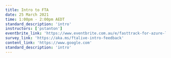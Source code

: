 ```yaml
---
title: Intro to FTA
date: 25 March 2021
time: 1:00pm - 2:00pm AEDT
standard_description: 'intro'
instructors: ['pstanton']
eventbrite_link: 'https://www.eventbrite.com.au/e/fasttrack-for-azure-live-introduction-registration-140717274155'
survey_link: 'https://aka.ms/ftalive-intro-feedback'
content_link: 'https://www.google.com'
standard_description: 'intro'
---
```


